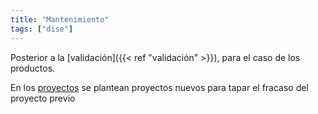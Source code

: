```yaml
---
title: "Mantenimiento"
tags: ["dise"]
---
```

Posterior a la [validación]({{< ref "validación" >}}), para el caso de los productos.

En los [proyectos](#) se plantean proyectos nuevos para tapar el fracaso del proyecto previo